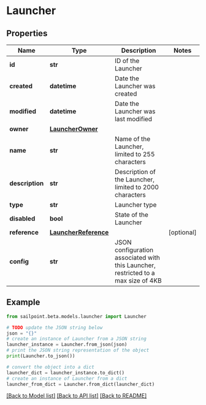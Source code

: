 # Launcher


## Properties

Name | Type | Description | Notes
------------ | ------------- | ------------- | -------------
**id** | **str** | ID of the Launcher | 
**created** | **datetime** | Date the Launcher was created | 
**modified** | **datetime** | Date the Launcher was last modified | 
**owner** | [**LauncherOwner**](LauncherOwner.md) |  | 
**name** | **str** | Name of the Launcher, limited to 255 characters | 
**description** | **str** | Description of the Launcher, limited to 2000 characters | 
**type** | **str** | Launcher type | 
**disabled** | **bool** | State of the Launcher | 
**reference** | [**LauncherReference**](LauncherReference.md) |  | [optional] 
**config** | **str** | JSON configuration associated with this Launcher, restricted to a max size of 4KB  | 

## Example

```python
from sailpoint.beta.models.launcher import Launcher

# TODO update the JSON string below
json = "{}"
# create an instance of Launcher from a JSON string
launcher_instance = Launcher.from_json(json)
# print the JSON string representation of the object
print(Launcher.to_json())

# convert the object into a dict
launcher_dict = launcher_instance.to_dict()
# create an instance of Launcher from a dict
launcher_from_dict = Launcher.from_dict(launcher_dict)
```
[[Back to Model list]](../README.md#documentation-for-models) [[Back to API list]](../README.md#documentation-for-api-endpoints) [[Back to README]](../README.md)


